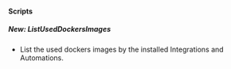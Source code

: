 
#### Scripts
##### New: ListUsedDockersImages
- List the used dockers images by the installed Integrations and Automations.